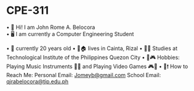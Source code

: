 # CPE-311

• 👋 Hi! I am John Rome A. Belocora  
• 🖥️ I am currently a Computer Engineering Student

• 🧑 currently 20 years old
• 📍🏠 lives in Cainta, Rizal
• 🏫🎒 Studies at Technological Institute of the Philippines Quezon City
• 🎸🎮 Hobbies: Playing Music Instruments 🎸🥁 and Playing Video Games 🎮👾
• 📩❗ How to Reach Me: 
    Personal Email: Jomeyb@gmail.com
    School Email: qjrabelocora@tip.edu.ph
